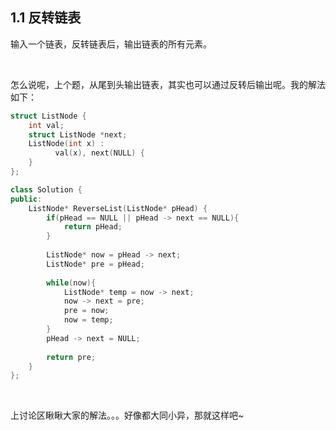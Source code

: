 ## 1.1 反转链表

输入一个链表，反转链表后，输出链表的所有元素。

<br>

怎么说呢，上个题，从尾到头输出链表，其实也可以通过反转后输出呢。我的解法如下：

```cpp
struct ListNode {
    int val;
    struct ListNode *next;
    ListNode(int x) :
          val(x), next(NULL) {
    }
};

class Solution {
public:
    ListNode* ReverseList(ListNode* pHead) {
        if(pHead == NULL || pHead -> next == NULL){
            return pHead;
        }
        
        ListNode* now = pHead -> next;
        ListNode* pre = pHead;
        
        while(now){
            ListNode* temp = now -> next;
            now -> next = pre;
            pre = now;
            now = temp;
        }
        pHead -> next = NULL;
        
        return pre;
    }
};
```

<br>

上讨论区瞅瞅大家的解法。。。好像都大同小异，那就这样吧~